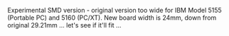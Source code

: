 Experimental SMD version - original version too wide for IBM Model 5155 (Portable PC) and 5160 (PC/XT).
New board width is 24mm, down from original 29.21mm ... let's see if it'll fit ...

